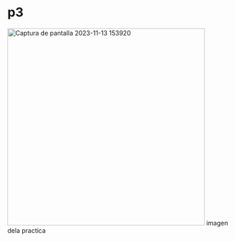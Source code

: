 # p3
<img width="443" alt="Captura de pantalla 2023-11-13 153920" src="https://github.com/dani5623/p3/assets/150739389/80438caa-6458-4905-9ab9-6e8dcb685acf">
imagen dela practica
